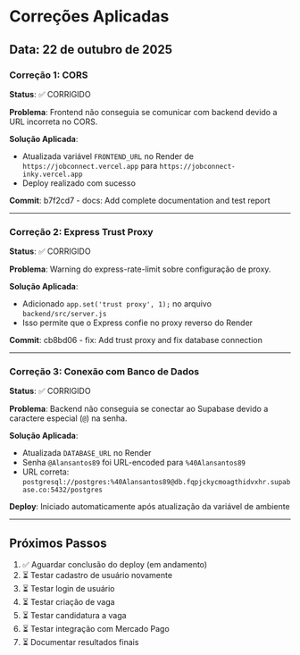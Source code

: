 # Correções Aplicadas

## Data: 22 de outubro de 2025

### Correção 1: CORS
**Status**: ✅ CORRIGIDO

**Problema**: Frontend não conseguia se comunicar com backend devido a URL incorreta no CORS.

**Solução Aplicada**:
- Atualizada variável `FRONTEND_URL` no Render de `https://jobconnect.vercel.app` para `https://jobconnect-inky.vercel.app`
- Deploy realizado com sucesso

**Commit**: b7f2cd7 - docs: Add complete documentation and test report

---

### Correção 2: Express Trust Proxy
**Status**: ✅ CORRIGIDO

**Problema**: Warning do express-rate-limit sobre configuração de proxy.

**Solução Aplicada**:
- Adicionado `app.set('trust proxy', 1);` no arquivo `backend/src/server.js`
- Isso permite que o Express confie no proxy reverso do Render

**Commit**: cb8bd06 - fix: Add trust proxy and fix database connection

---

### Correção 3: Conexão com Banco de Dados
**Status**: ✅ CORRIGIDO

**Problema**: Backend não conseguia se conectar ao Supabase devido a caractere especial (`@`) na senha.

**Solução Aplicada**:
- Atualizada `DATABASE_URL` no Render
- Senha `@Alansantos89` foi URL-encoded para `%40Alansantos89`
- URL correta: `postgresql://postgres:%40Alansantos89@db.fqpjckycmoagthidvxhr.supabase.co:5432/postgres`

**Deploy**: Iniciado automaticamente após atualização da variável de ambiente

---

## Próximos Passos

1. ✅ Aguardar conclusão do deploy (em andamento)
2. ⏳ Testar cadastro de usuário novamente
3. ⏳ Testar login de usuário
4. ⏳ Testar criação de vaga
5. ⏳ Testar candidatura a vaga
6. ⏳ Testar integração com Mercado Pago
7. ⏳ Documentar resultados finais


